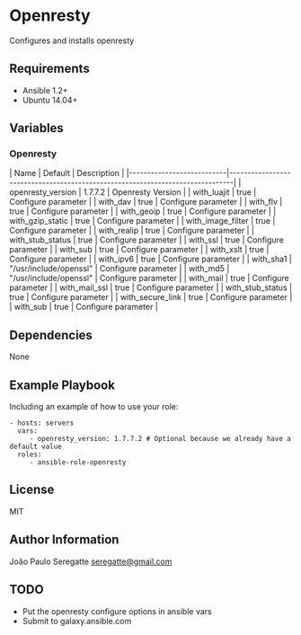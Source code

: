 # Openresty

Configures and installs openresty

## Requirements

- Ansible 1.2+
- Ubuntu 14.04+


## Variables

### Openresty

| Name 						| Default 								| Description 							|
|---------------------------|-------------------------------------------------------------------------------|
| openresty_version			| 1.7.7.2 								| Openresty Version 					|
| with_luajit				| true									| Configure parameter					|
| with_dav					| true									| Configure parameter					|
| with_flv					| true									| Configure parameter					|
| with_geoip				| true									| Configure parameter					|
| with_gzip_static			| true									| Configure parameter					|
| with_image_filter			| true									| Configure parameter					|
| with_realip				| true									| Configure parameter					|
| with_stub_status			| true									| Configure parameter					|
| with_ssl 					| true									| Configure parameter					|
| with_sub 					| true									| Configure parameter					|
| with_xslt					| true									| Configure parameter					|
| with_ipv6					| true									| Configure parameter					|
| with_sha1					| "/usr/include/openssl"				| Configure parameter					|
| with_md5					| "/usr/include/openssl"				| Configure parameter					|
| with_mail 				| true									| Configure parameter					|
| with_mail_ssl				| true									| Configure parameter					|
| with_stub_status			| true									| Configure parameter					|
| with_secure_link			| true									| Configure parameter					|
| with_sub 					| true									| Configure parameter					|

Dependencies
------------

None


Example Playbook
----------------

Including an example of how to use your role:

    - hosts: servers
      vars:
         - openresty_version: 1.7.7.2 # Optional because we already have a default value
      roles:
         - ansible-role-openresty

License
-------

MIT

Author Information
------------------

João Paulo Seregatte <seregatte@gmail.com>

TODO
------------

- Put the openresty configure options in ansible vars
- Submit to galaxy.ansible.com